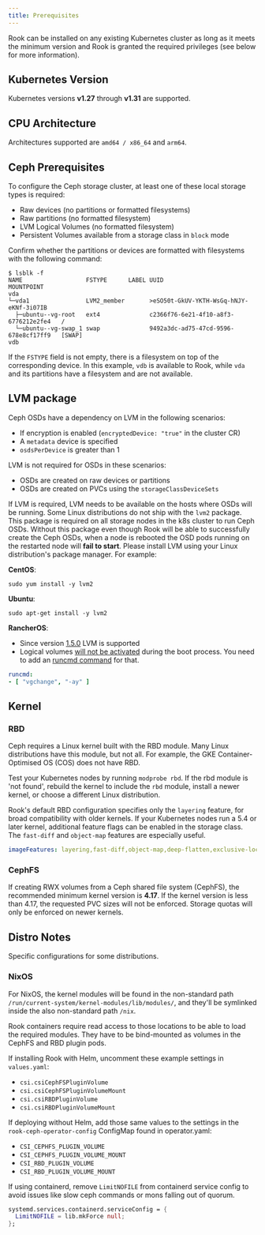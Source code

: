 ```yaml
---
title: Prerequisites
---
```


Rook can be installed on any existing Kubernetes cluster as long as it meets the minimum version
and Rook is granted the required privileges (see below for more information).

## Kubernetes Version

Kubernetes versions **v1.27** through **v1.31** are supported.

## CPU Architecture

Architectures supported are `amd64 / x86_64` and `arm64`.

## Ceph Prerequisites

To configure the Ceph storage cluster, at least one of these local storage types is required:

* Raw devices (no partitions or formatted filesystems)
* Raw partitions (no formatted filesystem)
* LVM Logical Volumes (no formatted filesystem)
* Persistent Volumes available from a storage class in `block` mode

Confirm whether the partitions or devices are formatted with filesystems with the following command:

```console
$ lsblk -f
NAME                  FSTYPE      LABEL UUID                                   MOUNTPOINT
vda
└─vda1                LVM2_member       >eSO50t-GkUV-YKTH-WsGq-hNJY-eKNf-3i07IB
  ├─ubuntu--vg-root   ext4              c2366f76-6e21-4f10-a8f3-6776212e2fe4   /
  └─ubuntu--vg-swap_1 swap              9492a3dc-ad75-47cd-9596-678e8cf17ff9   [SWAP]
vdb
```

If the `FSTYPE` field is not empty, there is a filesystem on top of the corresponding device. In this example, `vdb` is available to Rook, while `vda` and its partitions have a filesystem and are not available.

## LVM package

Ceph OSDs have a dependency on LVM in the following scenarios:

* If encryption is enabled (`encryptedDevice: "true"` in the cluster CR)
* A `metadata` device is specified
* `osdsPerDevice` is greater than 1

LVM is not required for OSDs in these scenarios:

* OSDs are created on raw devices or partitions
* OSDs are created on PVCs using the `storageClassDeviceSets`

If LVM is required, LVM needs to be available on the hosts where OSDs will be running.
Some Linux distributions do not ship with the `lvm2` package. This package is required on all storage nodes in the k8s cluster to run Ceph OSDs.
Without this package even though Rook will be able to successfully create the Ceph OSDs, when a node is rebooted the OSD pods
running on the restarted node will **fail to start**. Please install LVM using your Linux distribution's package manager. For example:

**CentOS**:

```console
sudo yum install -y lvm2
```

**Ubuntu**:

```console
sudo apt-get install -y lvm2
```

**RancherOS**:

* Since version [1.5.0](https://github.com/rancher/os/issues/2551) LVM is supported
* Logical volumes [will not be activated](https://github.com/rook/rook/issues/5027) during the boot process. You need to add an [runcmd command](https://rancher.com/docs/os/v1.x/en/installation/configuration/running-commands/) for that.

```yaml
runcmd:
- [ "vgchange", "-ay" ]
```

## Kernel

### RBD

Ceph requires a Linux kernel built with the RBD module. Many Linux distributions
have this module, but not all.
For example, the GKE Container-Optimised OS (COS) does not have RBD.

Test your Kubernetes nodes by running `modprobe rbd`.
If the rbd module is 'not found', rebuild the kernel to include the `rbd` module,
install a newer kernel, or choose a different Linux distribution.

Rook's default RBD configuration specifies only the `layering` feature, for
broad compatibility with older kernels. If your Kubernetes nodes run a 5.4
or later kernel, additional feature flags can be enabled in the
storage class. The `fast-diff` and `object-map` features are especially useful.

```yaml
imageFeatures: layering,fast-diff,object-map,deep-flatten,exclusive-lock
```

### CephFS

If creating RWX volumes from a Ceph shared file system (CephFS), the recommended minimum kernel version is **4.17**.
If the kernel version is less than 4.17, the requested PVC sizes will not be enforced. Storage quotas will only be
enforced on newer kernels.

## Distro Notes

Specific configurations for some distributions.

### NixOS

For NixOS, the kernel modules will be found in the non-standard path `/run/current-system/kernel-modules/lib/modules/`,
and they'll be symlinked inside the also non-standard path `/nix`.

Rook containers require read access to those locations to be able to load the required modules.
They have to be bind-mounted as volumes in the CephFS and RBD plugin pods.

If installing Rook with Helm, uncomment these example settings in `values.yaml`:

* `csi.csiCephFSPluginVolume`
* `csi.csiCephFSPluginVolumeMount`
* `csi.csiRBDPluginVolume`
* `csi.csiRBDPluginVolumeMount`

If deploying without Helm, add those same values to the settings in the `rook-ceph-operator-config`
ConfigMap found in operator.yaml:

* `CSI_CEPHFS_PLUGIN_VOLUME`
* `CSI_CEPHFS_PLUGIN_VOLUME_MOUNT`
* `CSI_RBD_PLUGIN_VOLUME`
* `CSI_RBD_PLUGIN_VOLUME_MOUNT`

If using containerd, remove `LimitNOFILE` from containerd service config to avoid issues like slow ceph commands or mons falling out of quorum.

```nix
systemd.services.containerd.serviceConfig = {
  LimitNOFILE = lib.mkForce null;
};
```

